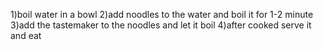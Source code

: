 1)boil water in a bowl
2)add noodles to the water and boil it for 1-2 minute
3)add the tastemaker to the noodles and let it boil
4)after cooked serve it and eat